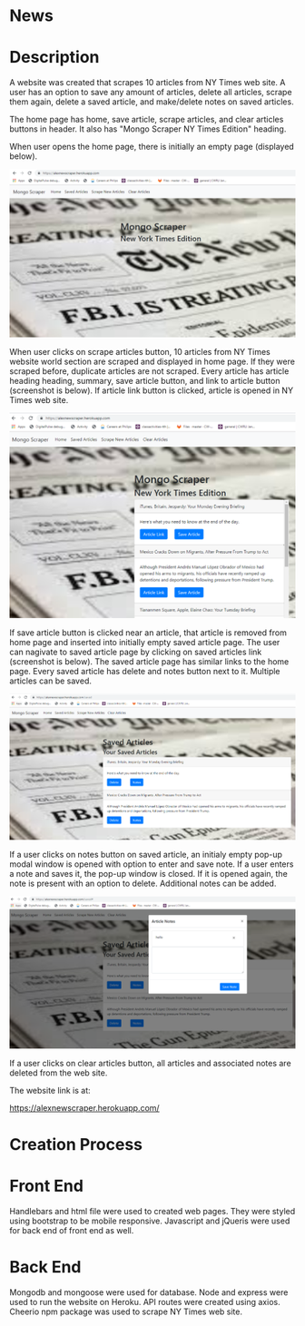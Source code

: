 # News

# Description

A website was created that scrapes 10 articles from NY Times web site. A user has an option to save any amount of articles, delete all articles, scrape them again, delete a saved article, and make/delete notes on saved articles.

The home page has home, save article, scrape articles, and clear articles buttons in header. It also has "Mongo Scraper NY Times Edition" heading.

When user opens the home page, there is initially an empty page (displayed below).

![home](public/img/home.PNG)

When user clicks on scrape articles button, 10 articles from NY Times website world section are scraped and displayed in home page. If they were scraped before, duplicate articles are not scraped. Every article has article heading heading, summary, save article button, and link to article button (screenshot is below). If article link button is clicked, article is opened in NY Times web site.

![scraped](public/img/scraped.PNG)

If save article button is clicked near an article, that article is removed from home page and inserted into initially empty saved article page. The user can nagivate to saved article page by clicking on saved articles link (screenshot is below). The saved article page has similar links to the home page. Every saved article has delete and notes button next to it. Multiple articles can be saved.

![saved](public/img/saved.PNG)

If a user clicks on notes button on saved article, an initialy empty pop-up modal window is opened with option to enter and save note. If a user enters a note and saves it, the pop-up window is closed. If it is opened again, the note is present with an option to delete. Additional notes can be added.

![notes](public/img/notes.PNG)

If a user clicks on clear articles button, all articles and associated notes are deleted from the web site.

The website link is at:

https://alexnewscraper.herokuapp.com/

# Creation Process

# Front End

Handlebars and html file were used to created web pages. They were styled using bootstrap to be mobile responsive. Javascript and jQueris were used for back end of front end as well.

# Back End

Mongodb and mongoose were used for database. Node and express were used to run the website on Heroku. API routes were created using axios. Cheerio npm package was used to scrape NY Times web site.


